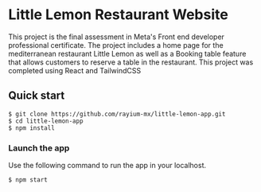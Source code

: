 # Little Lemon Restaurant Website

This project is the final assessment in Meta's Front end developer professional certificate.
The project includes a home page for the mediterranean restaurant Little Lemon as well as a Booking table feature that allows customers to reserve a table in the restaurant.
This project was completed using React and TailwindCSS

## Quick start

```shell
$ git clone https://github.com/rayium-mx/little-lemon-app.git
$ cd little-lemon-app
$ npm install
```

### Launch the app

Use the following command to run the app in your localhost.

```shell
$ npm start
```
